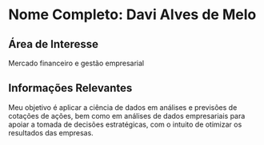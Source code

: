# Nome Completo: Davi Alves de Melo

## Área de Interesse
Mercado financeiro e gestão empresarial

## Informações Relevantes
Meu objetivo é aplicar a ciência de dados em análises e previsões de cotações de ações, bem como em análises de dados empresariais para apoiar a tomada de decisões estratégicas, com o intuito de otimizar os resultados das empresas.
